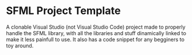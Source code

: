 # SFML Project Template
 A clonable Visual Studio (not Visual Studio Code) project made to properly handle the SFML library, with all the libraries and stuff dinamically linked to make it less painfull to use. 
It also has a code snippet for any begginers to toy around.
